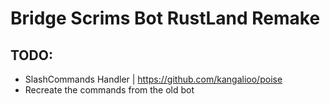 # Bridge Scrims Bot RustLand Remake


## TODO:
  - SlashCommands Handler | https://github.com/kangalioo/poise
  - Recreate the commands from the old bot
